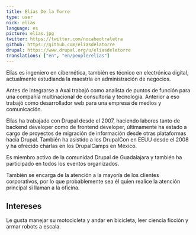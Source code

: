 ```yaml
---
title: Elías De la Torre
type: user
nick: elias
language: es
picture: elias.jpg
twitter: https://twitter.com/nocabeotraletra
github: https://github.com/eliasdelatorre
drupal: https://www.drupal.org/u/eliasdelatorre
translations: ["en", "en/people/elias"]
---
```


Elías es ingeniero en cibernética, también es técnico en electrónica digital, actualmente estudianda la maestría en administración de negocios.

Antes de integrarse a Axai trabajó como analista de puntos de función para una compañía multinacional de consultoría y tecnología. Anterior a eso trabajó como desarrollador web para una empresa de medios y comunicación.

Elías ha trabajado con Drupal desde el 2007, haciendo labores tanto de backend developer como de frontend developer, últimamente ha estado a cargo de proyectos de migración de información desde otras plataformas hacia Drupal. También ha asistido a los DrupalCon en EEUU desde el 2008 y ha ofrecido charlas en los DrupalCamps en México.

Es miembro activo de la comunidad Drupal de Guadalajara y también ha participado en todos los eventos organizados.

También se encarga de la atención a la mayoría de los clientes corporativos, por lo que probablemente sea él quien realice la atención principal si llaman a la oficina.

## Intereses
Le gusta manejar su motocicleta y andar en bicicleta, leer ciencia ficción y armar robots a escala.

